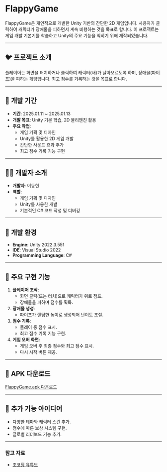 # FlappyGame

FlappyGame은 개인적으로 개발한 Unity 기반의 간단한 2D 게임입니다. 사용자가 클릭하여 캐릭터가 장애물을 피하면서 계속 비행하는 것을 목표로 합니다. 이 프로젝트는 게임 개발 기본기를 학습하고 Unity의 주요 기능을 익히기 위해 제작되었습니다.

---

## 🐦 프로젝트 소개
플레이어는 화면을 터치하거나 클릭하여 캐릭터(새)가 날아오르도록 하며, 장애물(파이프)을 피하는 게임입니다. 최고 점수를 기록하는 것을 목표로 합니다.

---

## 📅 개발 기간
- **기간**: 2025.01.11 ~ 2025.01.13
- **개발 목표**: Unity 기본 학습, 2D 물리엔진 활용
- **주요 작업**:
  - 게임 기획 및 디자인
  - Unity를 활용한 2D 게임 개발
  - 간단한 사운드 효과 추가
  - 최고 점수 기록 기능 구현

---

## 🧑‍💻 개발자 소개
- **개발자**: 이동현
- **역할**:
  - 게임 기획 및 디자인
  - Unity를 사용한 개발
  - 기본적인 C# 코드 작성 및 디버깅

---

## 🔧 개발 환경
- **Engine**: Unity 2022.3.55f
- **IDE**: Visual Studio 2022
- **Programming Language**: C#

---

## 💾 주요 구현 기능
1. **플레이어 조작**:
   - 화면 클릭(또는 터치)으로 캐릭터가 위로 점프.
   - 장애물을 피하며 점수를 획득.
2. **장애물 생성**:
   - 파이프가 랜덤한 높이로 생성되어 난이도 조절.
3. **점수 기록**:
   - 플레이 중 점수 표시.
   - 최고 점수 기록 기능 구현.
4. **게임 오버 화면**:
   - 게임 오버 후 최종 점수와 최고 점수 표시.
   - 다시 시작 버튼 제공.
     
---

## 📲 APK 다운로드
[FlappyGame.apk 다운로드](https://drive.google.com/uc?export=download&id=1-Z_XimT6bLQX4DXu7YEtXvGK7dxSF9Ve)

---

## 📄 추가 기능 아이디어
- 다양한 테마와 캐릭터 스킨 추가.
- 점수에 따른 보상 시스템 구현.
- 글로벌 리더보드 기능 추가.

---

### 참고 자료
- [조코딩 유튜브](https://www.youtube.com/watch?v=EqoU1PodQQ4&t=585s)

